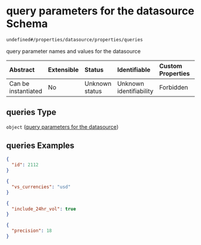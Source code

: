 # query parameters for the datasource Schema

```txt
undefined#/properties/datasource/properties/queries
```

query parameter names and values for the datasource

| Abstract            | Extensible | Status         | Identifiable            | Custom Properties | Additional Properties | Access Restrictions | Defined In                                                                                    |
| :------------------ | :--------- | :------------- | :---------------------- | :---------------- | :-------------------- | :------------------ | :-------------------------------------------------------------------------------------------- |
| Can be instantiated | No         | Unknown status | Unknown identifiability | Forbidden         | Allowed               | none                | [snapshot\_indexer\_http.json\*](../../out/snapshot_indexer_http.json "open original schema") |

## queries Type

`object` ([query parameters for the datasource](snapshot_indexer_http-properties-datasource-properties-query-parameters-for-the-datasource.md))

## queries Examples

```json
{
  "id": 2112
}
```

```json
{
  "vs_currencies": "usd"
}
```

```json
{
  "include_24hr_vol": true
}
```

```json
{
  "precision": 18
}
```
